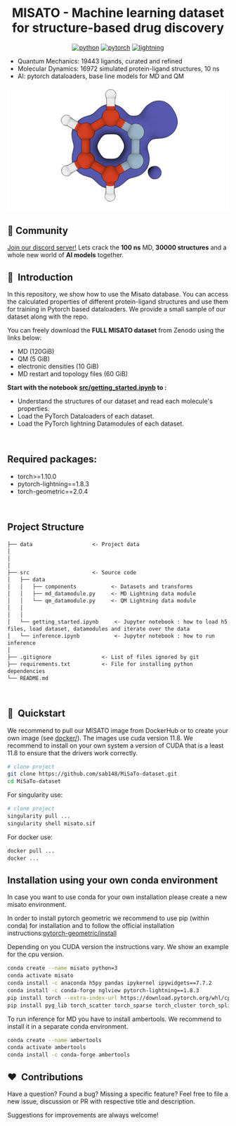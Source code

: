 <div align="center">

# MISATO - Machine learning dataset for structure-based drug discovery

[![python](https://img.shields.io/badge/-Python_3.7_%7C_3.8_%7C_3.9_%7C_3.10-blue?logo=python&logoColor=white)](https://github.com/pre-commit/pre-commit)
[![pytorch](https://img.shields.io/badge/PyTorch_1.10+-ee4c2c?logo=pytorch&logoColor=white)](https://pytorch.org/get-started/locally/)
[![lightning](https://img.shields.io/badge/-Lightning_1.8+-792ee5?logo=pytorchlightning&logoColor=white)](https://pytorchlightning.ai/)

</div>
 

- Quantum Mechanics: 19443 ligands, curated and refined
- Molecular Dynamics: 16972 simulated protein-ligand structures, 10 ns 
- AI: pytorch dataloaders, base line models for MD and QM

![Alt text](logo.jpg?raw=true "MISATO")

## :purple_heart: Community

[Join our discord server!](https://discord.gg/tGaut92VYB)
Lets crack the **100 ns** MD, **30000 structures** and a whole new world of **AI models** together.

## 📌  Introduction 
 
In this repository, we show how to use the Misato database. You can access the calculated properties of different protein-ligand structures and use them for training in Pytorch based dataloaders. We provide a small sample of our dataset along with the repo.

You can freely download the **FULL MISATO dataset** from Zenodo using the links below:

- MD (120GiB)
- QM (5 GiB)
- electronic densities (10 GiB)
- MD restart and topology files (60 GiB)
 

**Start with the notebook [src/getting_started.ipynb](src/getting_started.ipynb) to :**

- Understand the structures of our dataset and read each molecule's properties.
- Load the PyTorch Dataloaders of each dataset.
- Load the PyTorch lightning Datamodules of each dataset.

<br>

## Required packages:

- torch>=1.10.0
- pytorch-lightning==1.8.3
- torch-geometric==2.0.4

<br>

## Project Structure

```
├── data                   <- Project data
│
│
│
├── src                    <- Source code
│   ├── data                    
│   │   ├── components           <- Datasets and transforms
│   │   ├── md_datamodule.py     <- MD Lightning data module
│   │   └── qm_datamodule.py     <- QM Lightning data module
│   │
│   │
│   └── getting_started.ipynb     <- Jupyter notebook : how to load h5 files, load dataset, datamodules and iterate over the data
│   └── inference.ipynb           <- Jupyter notebook : how to run inference
│
├── .gitignore                <- List of files ignored by git
├── requirements.txt          <- File for installing python dependencies
└── README.md
```

<br>

## 🚀  Quickstart

We recommend to pull our MISATO image from DockerHub or to create your own image (see [docker/](docker/)).  The images use cuda version 11.8. We recommend to install on your own system a version of CUDA that is a least 11.8 to ensure that the drivers work correctly.

```bash
# clone project
git clone https://github.com/sab148/MiSaTo-dataset.git
cd MiSaTo-dataset
```
For singularity use:
```bash
# clone project
singularity pull ...
singularity shell misato.sif
```

For docker use: 

```bash
docker pull ...
docker ...
```


## Installation using your own conda environment

In case you want to use conda for your own installation please create a new misato environment.

In order to install pytorch geometric we recommend to use pip (within conda) for installation and to follow the official installation instructions:[pytorch-geometric/install](
https://pytorch-geometric.readthedocs.io/en/latest/install/installation.html)

Depending on you CUDA version the instructions vary. We show an example for the cpu version.

```bash
conda create --name misato python=3
conda activate misato
conda install -c anaconda h5py pandas ipykernel ipywidgets==7.7.2
conda install -c conda-forge nglview pytorch-lightning==1.8.3
pip install torch --extra-index-url https://download.pytorch.org/whl/cpu
pip install pyg_lib torch_scatter torch_sparse torch_cluster torch_spline_conv torch_geometric -f https://data.pyg.org/whl/torch-1.13.0+cpu.html
```

To run inference for MD you have to install ambertools. We recommend to install it in a separate conda environment.

```bash
conda create --name ambertools
conda activate ambertools
conda install -c conda-forge ambertools
```

## ❤️  Contributions

Have a question? Found a bug? Missing a specific feature? Feel free to file a new issue, discussion or PR with respective title and description.

Suggestions for improvements are always welcome!

<br>

